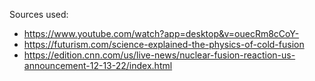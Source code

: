 Sources used:
- https://www.youtube.com/watch?app=desktop&v=ouecRm8cCoY-
- https://futurism.com/science-explained-the-physics-of-cold-fusion
- https://edition.cnn.com/us/live-news/nuclear-fusion-reaction-us-announcement-12-13-22/index.html
